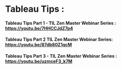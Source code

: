 # Tableau Tips :
#### Tableau Tips Part 1 - TIL Zen Master Webinar Series : https://youtu.be/7HHCCJdZ7p4
#### Tableau Tips Part 2 TIL Zen Master Webinar Series: https://youtu.be/87db80Z1qcM
#### Tableau Tips Part 3 - TIL Zen Master Webinar Series : https://youtu.be/uzmceF3_k7M
